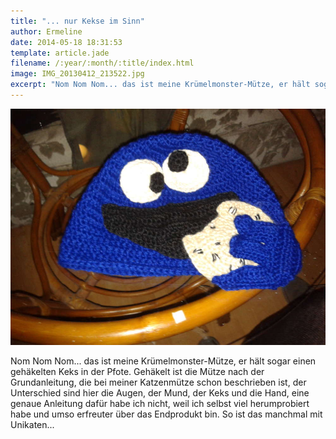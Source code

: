 ```yaml
---
title: "... nur Kekse im Sinn"
author: Ermeline
date: 2014-05-18 18:31:53
template: article.jade
filename: /:year/:month/:title/index.html
image: IMG_20130412_213522.jpg
excerpt: "Nom Nom Nom... das ist meine Krümelmonster-Mütze, er hält sogar einen gehäkelten Keks in der Pfote."
---
```


![IMG\_20130412\_213522](IMG_20130412_213522.jpg)

Nom Nom Nom... das ist meine Krümelmonster-Mütze, er hält sogar einen
gehäkelten Keks in der Pfote. Gehäkelt ist die Mütze nach der
Grundanleitung, die bei meiner Katzenmütze schon beschrieben ist, der
Unterschied sind hier die Augen, der Mund, der Keks und die Hand, eine
genaue Anleitung dafür habe ich nicht, weil ich selbst viel
herumprobiert habe und umso erfreuter über das Endprodukt bin. So ist
das manchmal mit Unikaten...
